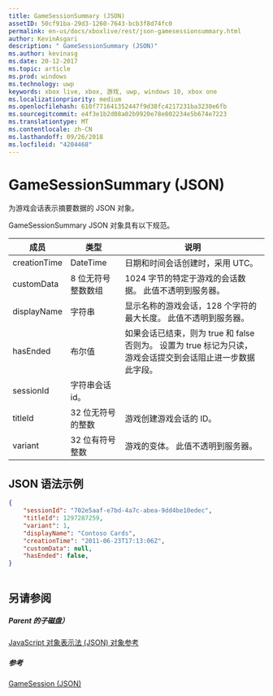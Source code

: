 ```yaml
---
title: GameSessionSummary (JSON)
assetID: 50cf91ba-29d3-1260-7643-bcb3f8d74fc0
permalink: en-us/docs/xboxlive/rest/json-gamesessionsummary.html
author: KevinAsgari
description: " GameSessionSummary (JSON)"
ms.author: kevinasg
ms.date: 20-12-2017
ms.topic: article
ms.prod: windows
ms.technology: uwp
keywords: xbox live, xbox, 游戏, uwp, windows 10, xbox one
ms.localizationpriority: medium
ms.openlocfilehash: 610f771641352447f9d38fc4217231ba3230e6fb
ms.sourcegitcommit: e4f3e1b2d08a02b9920e78e802234e5b674e7223
ms.translationtype: MT
ms.contentlocale: zh-CN
ms.lasthandoff: 09/26/2018
ms.locfileid: "4204468"
---
```

# <a name="gamesessionsummary-json"></a>GameSessionSummary (JSON)
为游戏会话表示摘要数据的 JSON 对象。 
<a id="ID4EN"></a>

  
 
GameSessionSummary JSON 对象具有以下规范。
 
| 成员| 类型| 说明| 
| --- | --- | --- | 
| creationTime| DateTime| 日期和时间会话创建时，采用 UTC。 | 
| customData| 8 位无符号整数数组| 1024 字节的特定于游戏的会话数据。 此值不透明到服务器。 | 
| displayName| 字符串| 显示名称的游戏会话，128 个字符的最大长度。 此值不透明到服务器。 | 
| hasEnded| 布尔值| 如果会话已结束，则为 true 和 false 否则为。 设置为 true 标记为只读，游戏会话提交到会话阻止进一步数据此字段。 | 
| sessionId| 字符串会话 id。 | 
| titleId| 32 位无符号的整数| 游戏创建游戏会话的 ID。| 
| variant| 32 位有符号整数| 游戏的变体。 此值不透明到服务器。| 
  
<a id="ID4EID"></a>

 
## <a name="sample-json-syntax"></a>JSON 语法示例
 

```json
{
    "sessionId": "702e5aaf-e7bd-4a7c-abea-9dd4be10edec",
    "titleId": 1297287259,
    "variant": 1,
    "displayName": "Contoso Cards",
    "creationTime": "2011-06-23T17:13:06Z",
    "customData": null,
    "hasEnded": false,
}
    
```

  
<a id="ID4ERD"></a>

 
## <a name="see-also"></a>另请参阅
 
<a id="ID4ETD"></a>

 
##### <a name="parent"></a>Parent 的子磁盘） 

[JavaScript 对象表示法 (JSON) 对象参考](atoc-xboxlivews-reference-json.md)

  
<a id="ID4E4D"></a>

 
##### <a name="reference"></a>参考 

[GameSession (JSON)](json-gamesession.md)

   
